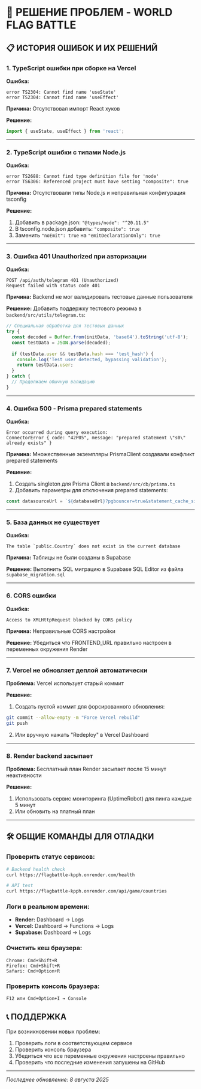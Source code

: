 # 🔧 РЕШЕНИЕ ПРОБЛЕМ - WORLD FLAG BATTLE

## 📋 ИСТОРИЯ ОШИБОК И ИХ РЕШЕНИЙ

### 1. TypeScript ошибки при сборке на Vercel

**Ошибка:**
```
error TS2304: Cannot find name 'useState'
error TS2304: Cannot find name 'useEffect'
```

**Причина:** Отсутствовал импорт React хуков

**Решение:**
```typescript
import { useState, useEffect } from 'react';
```

---

### 2. TypeScript ошибки с типами Node.js

**Ошибка:**
```
error TS2688: Cannot find type definition file for 'node'
error TS6306: Referenced project must have setting "composite": true
```

**Причина:** Отсутствовали типы Node.js и неправильная конфигурация tsconfig

**Решение:**
1. Добавить в package.json: `"@types/node": "^20.11.5"`
2. В tsconfig.node.json добавить: `"composite": true`
3. Заменить `"noEmit": true` на `"emitDeclarationOnly": true`

---

### 3. Ошибка 401 Unauthorized при авторизации

**Ошибка:**
```
POST /api/auth/telegram 401 (Unauthorized)
Request failed with status code 401
```

**Причина:** Backend не мог валидировать тестовые данные пользователя

**Решение:**
Добавить поддержку тестового режима в `backend/src/utils/telegram.ts`:
```typescript
// Специальная обработка для тестовых данных
try {
  const decoded = Buffer.from(initData, 'base64').toString('utf-8');
  const testData = JSON.parse(decoded);
  
  if (testData.user && testData.hash === 'test_hash') {
    console.log('Test user detected, bypassing validation');
    return testData.user;
  }
} catch {
  // Продолжаем обычную валидацию
}
```

---

### 4. Ошибка 500 - Prisma prepared statements

**Ошибка:**
```
Error occurred during query execution:
ConnectorError { code: "42P05", message: "prepared statement \"s0\" already exists" }
```

**Причина:** Множественные экземпляры PrismaClient создавали конфликт prepared statements

**Решение:**
1. Создать singleton для Prisma Client в `backend/src/db/prisma.ts`
2. Добавить параметры для отключения prepared statements:
```typescript
const datasourceUrl = `${databaseUrl}?pgbouncer=true&statement_cache_size=0`;
```

---

### 5. База данных не существует

**Ошибка:**
```
The table `public.Country` does not exist in the current database
```

**Причина:** Таблицы не были созданы в Supabase

**Решение:**
Выполнить SQL миграцию в Supabase SQL Editor из файла `supabase_migration.sql`

---

### 6. CORS ошибки

**Ошибка:**
```
Access to XMLHttpRequest blocked by CORS policy
```

**Причина:** Неправильные CORS настройки

**Решение:**
Убедиться что FRONTEND_URL правильно настроен в переменных окружения Render

---

### 7. Vercel не обновляет деплой автоматически

**Проблема:** Vercel использует старый коммит

**Решение:**
1. Создать пустой коммит для форсированного обновления:
```bash
git commit --allow-empty -m "Force Vercel rebuild"
git push
```
2. Или вручную нажать "Redeploy" в Vercel Dashboard

---

### 8. Render backend засыпает

**Проблема:** Бесплатный план Render засыпает после 15 минут неактивности

**Решение:**
1. Использовать сервис мониторинга (UptimeRobot) для пинга каждые 5 минут
2. Или обновить на платный план

---

## 🛠️ ОБЩИЕ КОМАНДЫ ДЛЯ ОТЛАДКИ

### Проверить статус сервисов:
```bash
# Backend health check
curl https://flagbattle-kpph.onrender.com/health

# API test
curl https://flagbattle-kpph.onrender.com/api/game/countries
```

### Логи в реальном времени:
- **Render:** Dashboard → Logs
- **Vercel:** Dashboard → Functions → Logs
- **Supabase:** Dashboard → Logs

### Очистить кеш браузера:
```
Chrome: Cmd+Shift+R
Firefox: Cmd+Shift+R
Safari: Cmd+Option+R
```

### Проверить консоль браузера:
```
F12 или Cmd+Option+I → Console
```

## 📞 ПОДДЕРЖКА

При возникновении новых проблем:
1. Проверить логи в соответствующем сервисе
2. Проверить консоль браузера
3. Убедиться что все переменные окружения настроены правильно
4. Проверить что последние изменения запушены на GitHub

---

*Последнее обновление: 8 августа 2025*